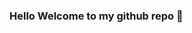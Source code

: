 ### Hello Welcome to my github repo 👋


<!--
**santvasu/santvasu** is a ✨ _special_ ✨ repository because its `README.md` (this file) appears on your GitHub profile.

Here are some ideas to get you started:

- 🔭 I’m currently working on aaaa
- 🌱 I’m currently learning bbbb
- 👯 I’m looking to collaborate on cccc
- 🤔 I’m looking for help with dddd
- 💬 Ask me about eee
- 📫 How to reach me: ...
- 😄 Pronouns: ...
- ⚡ Fun fact: ...
-->
